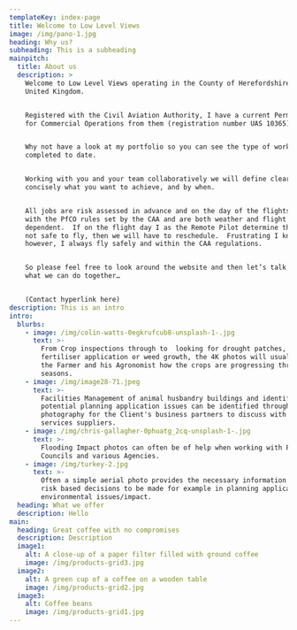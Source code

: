 ```yaml
---
templateKey: index-page
title: Welcome to Low Level Views
image: /img/pano-1.jpg
heading: Why us?
subheading: This is a subheading
mainpitch:
  title: About us
  description: >
    Welcome to Low Level Views operating in the County of Herefordshire in the
    United Kingdom. 


    Registered with the Civil Aviation Authority, I have a current Permission
    for Commercial Operations from them (registration number UAS 10365). 


    Why not have a look at my portfolio so you can see the type of work I have
    completed to date. 


    Working with you and your team collaboratively we will define clearly and
    concisely what you want to achieve, and by when. 


    All jobs are risk assessed in advance and on the day of the flights in line
    with the PfCO rules set by the CAA and are both weather and flight area
    dependent.  If on the flight day I as the Remote Pilot determine that is it
    not safe to fly, then we will have to reschedule.  Frustrating I know;
    however, I always fly safely and within the CAA regulations.


    So please feel free to look around the website and then let’s talk to see
    what we can do together…


    (Contact hyperlink here)
description: This is an intro
intro:
  blurbs:
    - image: /img/colin-watts-0egkrufcub8-unsplash-1-.jpg
      text: >-
        From Crop inspections through to  looking for drought patches,
        fertiliser application or weed growth, the 4K photos will usually tell
        the Farmer and his Agronomist how the crops are progressing through the
        seasons. 
    - image: /img/image28-71.jpeg
      text: >-
        Facilities Management of animal husbandry buildings and identifying
        potential planning application issues can be identified through Drone
        photography for the Client's business partners to discuss with their
        services suppliers. 
    - image: /img/chris-gallagher-0phuatg_2cq-unsplash-1-.jpg
      text: >-
        Flooding Impact photos can often be of help when working with Parish
        Councils and various Agencies. 
    - image: /img/turkey-2.jpg
      text: >-
        Often a simple aerial photo provides the necessary information to enable
        risk based decisions to be made for example in planning applications and
        environmental issues/impact. 
  heading: What we offer
  description: Hello
main:
  heading: Great coffee with no compromises
  description: Description
  image1:
    alt: A close-up of a paper filter filled with ground coffee
    image: /img/products-grid3.jpg
  image2:
    alt: A green cup of a coffee on a wooden table
    image: /img/products-grid2.jpg
  image3:
    alt: Coffee beans
    image: /img/products-grid1.jpg
---
```



